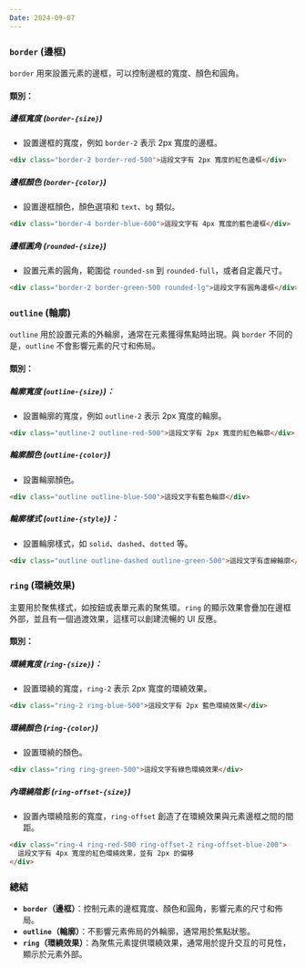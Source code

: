```yaml
---
Date: 2024-09-07
---
```

### `border` (邊框)
`border` 用來設置元素的邊框，可以控制邊框的寬度、顏色和圓角。
#### 類別：
##### 邊框寬度 (`border-{size}`)
- 設置邊框的寬度，例如 `border-2` 表示 2px 寬度的邊框。

```html
<div class="border-2 border-red-500">這段文字有 2px 寬度的紅色邊框</div>
```
##### 邊框顏色 (`border-{color}`)
- 設置邊框顏色，顏色選項和 `text`、`bg` 類似。

```html
<div class="border-4 border-blue-600">這段文字有 4px 寬度的藍色邊框</div>
```
##### 邊框圓角 (`rounded-{size}`)
- 設置元素的圓角，範圍從 `rounded-sm` 到 `rounded-full`，或者自定義尺寸。

```html
<div class="border-2 border-green-500 rounded-lg">這段文字有圓角邊框</div>
```
### `outline` (輪廓)
`outline` 用於設置元素的外輪廓，通常在元素獲得焦點時出現。與 `border` 不同的是，`outline` 不會影響元素的尺寸和佈局。
#### 類別：
##### 輪廓寬度 (`outline-{size}`)：
- 設置輪廓的寬度，例如 `outline-2` 表示 2px 寬度的輪廓。

```html
<div class="outline-2 outline-red-500">這段文字有 2px 寬度的紅色輪廓</div>
```
##### 輪廓顏色 (`outline-{color}`)
- 設置輪廓顏色。

```html
<div class="outline outline-blue-500">這段文字有藍色輪廓</div>
```
##### 輪廓樣式 (`outline-{style}`)：
- 設置輪廓樣式，如 `solid`、`dashed`、`dotted` 等。

```html
<div class="outline outline-dashed outline-green-500">這段文字有虛線輪廓</div>
```
### `ring` (環繞效果)
主要用於聚焦樣式，如按鈕或表單元素的聚焦環。`ring` 的顯示效果會疊加在邊框外部，並且有一個過渡效果，這樣可以創建流暢的 UI 反應。
#### 類別：
##### 環繞寬度 (`ring-{size}`)： 
- 設置環繞的寬度，`ring-2` 表示 2px 寬度的環繞效果。

```html
<div class="ring-2 ring-blue-500">這段文字有 2px 藍色環繞效果</div>
```
##### 環繞顏色 (`ring-{color}`)
- 設置環繞的顏色。

```html
<div class="ring ring-green-500">這段文字有綠色環繞效果</div>
```
##### 內環繞陰影 (`ring-offset-{size}`)
- 設置內環繞陰影的寬度，`ring-offset` 創造了在環繞效果與元素邊框之間的間距。

```html
<div class="ring-4 ring-red-500 ring-offset-2 ring-offset-blue-200">
  這段文字有 4px 寬度的紅色環繞效果，並有 2px 的偏移
</div>
```

### 總結
- **`border`（邊框）**：控制元素的邊框寬度、顏色和圓角，影響元素的尺寸和佈局。
- **`outline`（輪廓）**：不影響元素佈局的外輪廓，通常用於焦點狀態。
- **`ring`（環繞效果）**：為聚焦元素提供環繞效果，通常用於提升交互的可見性，顯示於元素外部。